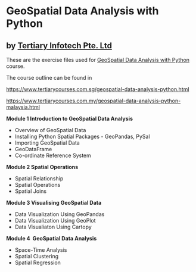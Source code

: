 # GeoSpatial Data Analysis with Python
## by [Tertiary Infotech Pte. Ltd](https://www.tertiarycourses.com.sg/)

These are the exercise files used for [GeoSpatial Data Analysis with Python](https://www.tertiarycourses.com.sg/geospatial-data-analysis-python.html) course. 

The course outline can be found in 

https://www.tertiarycourses.com.sg/geospatial-data-analysis-python.html

https://www.tertiarycourses.com.my/geospatial-data-analysis-python-malaysia.html


<p><strong>Module 1 Introduction to GeoSpatial Data Analysis</strong></p>
<ul>
<li>Overview of GeoSpatial Data</li>
<li>Installing Python Spatial Packages - GeoPandas, PySal</li>
<li>Importing GeoSpatial Data</li>
<li>GeoDataFrame</li>
<li>Co-ordinate Reference System</li>
</ul>
<p><strong>Module 2 Spatial Operations</strong></p>
<ul>
<li>Spatial Relationship</li>
<li>Spatial Operations</li>
<li>Spatial Joins</li>
</ul>
<p><strong>Module 3 Visualising GeoSpatial Data</strong></p>
<ul>
<li>Data Visualization Using GeoPandas</li>
<li>Data Visualization Using GeoPlot</li>
<li>Data Visualiaton Using Cartopy</li>
</ul>
<p><strong>Module 4&nbsp; GeoSpatial Data Analysis</strong></p>
<ul>
<li>Space-Time Analysis</li>
<li>Spatial Clustering</li>
<li>Spatial Regression</li>
</ul>




